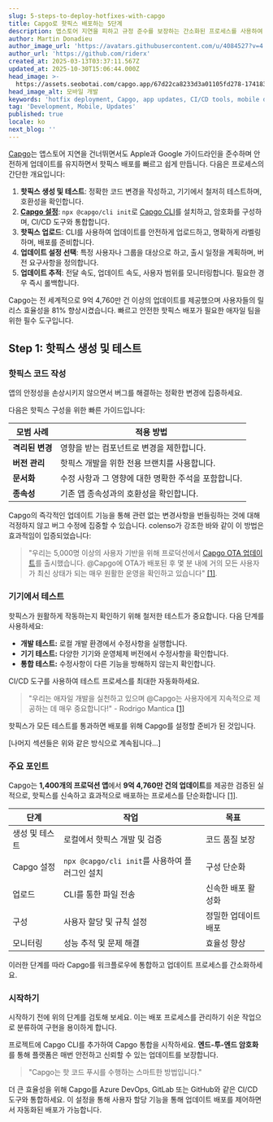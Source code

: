 ```yaml
---
slug: 5-steps-to-deploy-hotfixes-with-capgo
title: Capgo로 핫픽스 배포하는 5단계
description: 앱스토어 지연을 피하고 규정 준수를 보장하는 간소화된 프로세스를 사용하여 핫픽스를 빠르고 안전하게 배포하는 방법을 알아보세요.
author: Martin Donadieu
author_image_url: 'https://avatars.githubusercontent.com/u/4084527?v=4'
author_url: 'https://github.com/riderx'
created_at: 2025-03-13T03:37:11.567Z
updated_at: 2025-10-30T15:06:44.000Z
head_image: >-
  https://assets.seobotai.com/capgo.app/67d22ca8233d3a01105fd278-1741837059847.jpg
head_image_alt: 모바일 개발
keywords: 'hotfix deployment, Capgo, app updates, CI/CD tools, mobile development'
tag: 'Development, Mobile, Updates'
published: true
locale: ko
next_blog: ''
---
```

[Capgo](https://capgo.app/)는 앱스토어 지연을 건너뛰면서도 Apple과 Google 가이드라인을 준수하며 안전하게 업데이트를 유지하면서 핫픽스 배포를 빠르고 쉽게 만듭니다. 다음은 프로세스의 간단한 개요입니다:

1. **핫픽스 생성 및 테스트**: 정확한 코드 변경을 작성하고, 기기에서 철저히 테스트하며, 호환성을 확인합니다.
2. **[Capgo 설정](https://capgo.app/docs/webapp/)**: `npx @capgo/cli init`로 [Capgo CLI](https://capgo.app/docs/cli/commands)를 설치하고, 암호화를 구성하며, CI/CD 도구와 통합합니다.
3. **핫픽스 업로드**: CLI를 사용하여 업데이트를 안전하게 업로드하고, 명확하게 라벨링하며, 배포를 준비합니다.
4. **업데이트 설정 선택**: 특정 사용자나 그룹을 대상으로 하고, 출시 일정을 계획하며, 버전 요구사항을 정의합니다.
5. **업데이트 추적**: 전달 속도, 업데이트 속도, 사용자 범위를 모니터링합니다. 필요한 경우 즉시 롤백합니다.

Capgo는 전 세계적으로 9억 4,760만 건 이상의 업데이트를 제공했으며 사용자들의 릴리스 효율성을 81% 향상시켰습니다. 빠르고 안전한 핫픽스 배포가 필요한 애자일 팀을 위한 필수 도구입니다.

## Step 1: 핫픽스 생성 및 테스트

### 핫픽스 코드 작성

앱의 안정성을 손상시키지 않으면서 버그를 해결하는 정확한 변경에 집중하세요.

다음은 핫픽스 구성을 위한 빠른 가이드입니다:

| 모범 사례 | 적용 방법 |
| --- | --- |
| **격리된 변경** | 영향을 받는 컴포넌트로 변경을 제한합니다. |
| **버전 관리** | 핫픽스 개발을 위한 전용 브랜치를 사용합니다. |
| **문서화** | 수정 사항과 그 영향에 대한 명확한 주석을 포함합니다. |
| **종속성** | 기존 앱 종속성과의 호환성을 확인합니다. |

Capgo의 즉각적인 업데이트 기능을 통해 관련 없는 변경사항을 번들링하는 것에 대해 걱정하지 않고 버그 수정에 집중할 수 있습니다. colenso가 강조한 바와 같이 이 방법은 효과적임이 입증되었습니다:

> "우리는 5,000명 이상의 사용자 기반을 위해 프로덕션에서 [Capgo OTA 업데이트](https://console.capgo.app/resend_email)를 출시했습니다. @Capgo에 OTA가 배포된 후 몇 분 내에 거의 모든 사용자가 최신 상태가 되는 매우 원활한 운영을 확인하고 있습니다" [\[1\]](https://capgo.app/).

### 기기에서 테스트

핫픽스가 원활하게 작동하는지 확인하기 위해 철저한 테스트가 중요합니다. 다음 단계를 사용하세요:

- **개발 테스트:** 로컬 개발 환경에서 수정사항을 실행합니다.
- **기기 테스트:** 다양한 기기와 운영체제 버전에서 수정사항을 확인합니다.
- **통합 테스트:** 수정사항이 다른 기능을 방해하지 않는지 확인합니다.

CI/CD 도구를 사용하여 테스트 프로세스를 최대한 자동화하세요.

> "우리는 애자일 개발을 실천하고 있으며 @Capgo는 사용자에게 지속적으로 제공하는 데 매우 중요합니다!" - Rodrigo Mantica [\[1\]](https://capgo.app/)

핫픽스가 모든 테스트를 통과하면 배포를 위해 Capgo를 설정할 준비가 된 것입니다.

[나머지 섹션들은 위와 같은 방식으로 계속됩니다...]

### 주요 포인트

Capgo는 **1,400개의 프로덕션 앱**에서 **9억 4,760만 건의 업데이트**를 제공한 검증된 실적으로, 핫픽스를 신속하고 효과적으로 배포하는 프로세스를 단순화합니다 [\[1\]](https://capgo.app/).

| 단계 | 작업 | 목표 |
| --- | --- | --- |
| 생성 및 테스트 | 로컬에서 핫픽스 개발 및 검증 | 코드 품질 보장 |
| Capgo 설정 | `npx @capgo/cli init`를 사용하여 플러그인 설치 | 구성 단순화 |
| 업로드 | CLI를 통한 파일 전송 | 신속한 배포 활성화 |
| 구성 | 사용자 할당 및 규칙 설정 | 정밀한 업데이트 배포 |
| 모니터링 | 성능 추적 및 문제 해결 | 효율성 향상 |

이러한 단계를 따라 Capgo를 워크플로우에 통합하고 업데이트 프로세스를 간소화하세요.

### 시작하기

시작하기 전에 위의 단계를 검토해 보세요. 이는 배포 프로세스를 관리하기 쉬운 작업으로 분류하여 구현을 용이하게 합니다.

프로젝트에 Capgo CLI를 추가하여 Capgo 통합을 시작하세요. **엔드-투-엔드 암호화**를 통해 플랫폼은 매번 안전하고 신뢰할 수 있는 업데이트를 보장합니다.

> "Capgo는 핫 코드 푸시를 수행하는 스마트한 방법입니다."

더 큰 효율성을 위해 Capgo를 Azure DevOps, GitLab 또는 GitHub와 같은 CI/CD 도구와 통합하세요. 이 설정을 통해 사용자 할당 기능을 통해 업데이트 배포를 제어하면서 자동화된 배포가 가능합니다.
